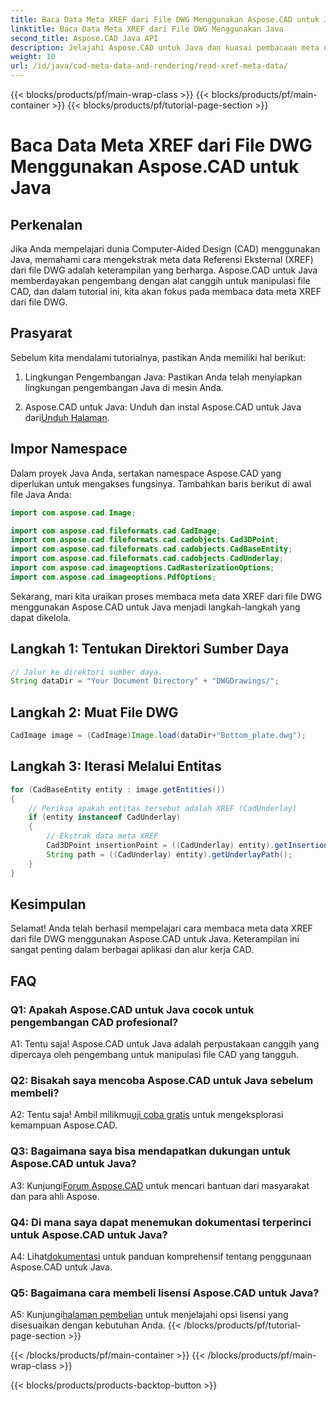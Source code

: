```yaml
---
title: Baca Data Meta XREF dari File DWG Menggunakan Aspose.CAD untuk Java
linktitle: Baca Data Meta XREF dari File DWG Menggunakan Java
second_title: Aspose.CAD Java API
description: Jelajahi Aspose.CAD untuk Java dan kuasai pembacaan meta data XREF dari file DWG dengan mudah. Tingkatkan pengembangan CAD Anda dengan perpustakaan Java yang kuat ini.
weight: 10
url: /id/java/cad-meta-data-and-rendering/read-xref-meta-data/
---
```


{{< blocks/products/pf/main-wrap-class >}}
{{< blocks/products/pf/main-container >}}
{{< blocks/products/pf/tutorial-page-section >}}

# Baca Data Meta XREF dari File DWG Menggunakan Aspose.CAD untuk Java

## Perkenalan

Jika Anda mempelajari dunia Computer-Aided Design (CAD) menggunakan Java, memahami cara mengekstrak meta data Referensi Eksternal (XREF) dari file DWG adalah keterampilan yang berharga. Aspose.CAD untuk Java memberdayakan pengembang dengan alat canggih untuk manipulasi file CAD, dan dalam tutorial ini, kita akan fokus pada membaca data meta XREF dari file DWG.

## Prasyarat

Sebelum kita mendalami tutorialnya, pastikan Anda memiliki hal berikut:

1. Lingkungan Pengembangan Java: Pastikan Anda telah menyiapkan lingkungan pengembangan Java di mesin Anda.

2.  Aspose.CAD untuk Java: Unduh dan instal Aspose.CAD untuk Java dari[Unduh Halaman](https://releases.aspose.com/cad/java/).

## Impor Namespace

Dalam proyek Java Anda, sertakan namespace Aspose.CAD yang diperlukan untuk mengakses fungsinya. Tambahkan baris berikut di awal file Java Anda:

```java
import com.aspose.cad.Image;

import com.aspose.cad.fileformats.cad.CadImage;
import com.aspose.cad.fileformats.cad.cadobjects.Cad3DPoint;
import com.aspose.cad.fileformats.cad.cadobjects.CadBaseEntity;
import com.aspose.cad.fileformats.cad.cadobjects.CadUnderlay;
import com.aspose.cad.imageoptions.CadRasterizationOptions;
import com.aspose.cad.imageoptions.PdfOptions;

```

Sekarang, mari kita uraikan proses membaca meta data XREF dari file DWG menggunakan Aspose.CAD untuk Java menjadi langkah-langkah yang dapat dikelola.

## Langkah 1: Tentukan Direktori Sumber Daya

```java
// Jalur ke direktori sumber daya.
String dataDir = "Your Document Directory" + "DWGDrawings/";
```

## Langkah 2: Muat File DWG

```java
CadImage image = (CadImage)Image.load(dataDir+"Bottom_plate.dwg");
```

## Langkah 3: Iterasi Melalui Entitas

```java
for (CadBaseEntity entity : image.getEntities())
{
    // Periksa apakah entitas tersebut adalah XREF (CadUnderlay)
    if (entity instanceof CadUnderlay)
    {
        // Ekstrak data meta XREF
        Cad3DPoint insertionPoint = ((CadUnderlay) entity).getInsertionPoint();
        String path = ((CadUnderlay) entity).getUnderlayPath();
    }
}
```

## Kesimpulan

Selamat! Anda telah berhasil mempelajari cara membaca meta data XREF dari file DWG menggunakan Aspose.CAD untuk Java. Keterampilan ini sangat penting dalam berbagai aplikasi dan alur kerja CAD.

## FAQ

### Q1: Apakah Aspose.CAD untuk Java cocok untuk pengembangan CAD profesional?

A1: Tentu saja! Aspose.CAD untuk Java adalah perpustakaan canggih yang dipercaya oleh pengembang untuk manipulasi file CAD yang tangguh.

### Q2: Bisakah saya mencoba Aspose.CAD untuk Java sebelum membeli?

 A2: Tentu saja! Ambil milikmu[uji coba gratis](https://releases.aspose.com/) untuk mengeksplorasi kemampuan Aspose.CAD.

### Q3: Bagaimana saya bisa mendapatkan dukungan untuk Aspose.CAD untuk Java?

 A3: Kunjungi[Forum Aspose.CAD](https://forum.aspose.com/c/cad/19) untuk mencari bantuan dari masyarakat dan para ahli Aspose.

### Q4: Di mana saya dapat menemukan dokumentasi terperinci untuk Aspose.CAD untuk Java?

 A4: Lihat[dokumentasi](https://reference.aspose.com/cad/java/) untuk panduan komprehensif tentang penggunaan Aspose.CAD untuk Java.

### Q5: Bagaimana cara membeli lisensi Aspose.CAD untuk Java?

A5: Kunjungi[halaman pembelian](https://purchase.aspose.com/buy) untuk menjelajahi opsi lisensi yang disesuaikan dengan kebutuhan Anda.
{{< /blocks/products/pf/tutorial-page-section >}}

{{< /blocks/products/pf/main-container >}}
{{< /blocks/products/pf/main-wrap-class >}}

{{< blocks/products/products-backtop-button >}}
